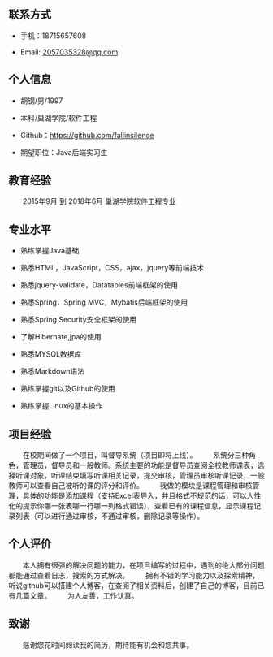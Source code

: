 ## 联系方式
+ 手机：18715657608

+ Email: 2057035328@qq.com

## 个人信息
+ 胡钢/男/1997

+ 本科/巢湖学院/软件工程

+ Github：https://github.com/fallinsilence

+ 期望职位：Java后端实习生

## 教育经验
　　2015年9月 到 2018年6月  巢湖学院软件工程专业

## 专业水平
+ 熟练掌握Java基础

+ 熟悉HTML，JavaScript，CSS，ajax，jquery等前端技术

+ 熟悉jquery-validate，Datatables前端框架的使用

+ 熟悉Spring，Spring MVC，Mybatis后端框架的使用

+ 熟悉Spring Security安全框架的使用

+ 了解Hibernate,jpa的使用

+ 熟悉MYSQL数据库

+ 熟悉Markdown语法

+ 熟练掌握git以及Github的使用

+ 熟练掌握Linux的基本操作

## 项目经验
　　在校期间做了一个项目，叫督导系统（项目即将上线）。
　　系统分三种角色，管理员，督导员和一般教师。系统主要的功能是督导员查阅全校教师课表，选择听课对象，听课结束填写听课相关记录，提交审核，管理员审核听课记录，一般教师可以查看自己被听的课的评分和评价。
　　我做的模块是课程管理和审核管理，具体的功能是添加课程（支持Excel表导入，并且格式不规范的话，可以人性化的提示你哪一张表哪一行哪一列格式错误），查看已有的课程信息，显示课程记录列表（可以进行通过审核，不通过审核，删除记录等操作）。

## 个人评价
　　本人拥有很强的解决问题的能力，在项目编写的过程中，遇到的绝大部分问题都能通过查看日志，搜索的方式解决。
　　拥有不错的学习能力以及探索精神，听说github可以搭建个人博客，在查阅了相关资料后，创建了自己的博客，目前已有几篇文章。
　　为人友善，工作认真。

## 致谢
　　感谢您花时间阅读我的简历，期待能有机会和您共事。